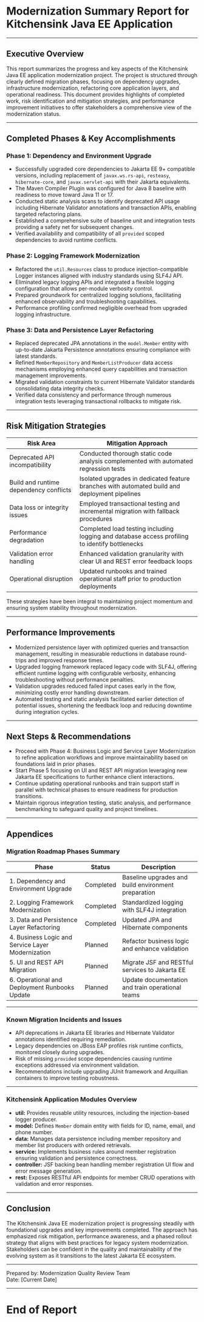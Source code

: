 # Modernization Summary Report for Kitchensink Java EE Application

---

## Executive Overview

This report summarizes the progress and key aspects of the Kitchensink Java EE application modernization project. The project is structured through clearly defined migration phases, focusing on dependency upgrades, infrastructure modernization, refactoring core application layers, and operational readiness. This document provides highlights of completed work, risk identification and mitigation strategies, and performance improvement initiatives to offer stakeholders a comprehensive view of the modernization status.

---

## Completed Phases & Key Accomplishments

### Phase 1: Dependency and Environment Upgrade  
- Successfully upgraded core dependencies to Jakarta EE 9+ compatible versions, including replacement of `javax.ws.rs-api`, `resteasy`, `hibernate-core`, and `javax.servlet-api` with their Jakarta equivalents.  
- The Maven Compiler Plugin was configured for Java 8 baseline with readiness to move toward Java 11 or 17.  
- Conducted static analysis scans to identify deprecated API usage including Hibernate Validator annotations and transaction APIs, enabling targeted refactoring plans.  
- Established a comprehensive suite of baseline unit and integration tests providing a safety net for subsequent changes.  
- Verified availability and compatibility of all `provided` scoped dependencies to avoid runtime conflicts.

### Phase 2: Logging Framework Modernization  
- Refactored the `util.Resources` class to produce injection-compatible Logger instances aligned with industry standards using SLF4J API.  
- Eliminated legacy logging APIs and integrated a flexible logging configuration that allows per-module verbosity control.  
- Prepared groundwork for centralized logging solutions, facilitating enhanced observability and troubleshooting capabilities.  
- Performance profiling confirmed negligible overhead from upgraded logging infrastructure.

### Phase 3: Data and Persistence Layer Refactoring  
- Replaced deprecated JPA annotations in the `model.Member` entity with up-to-date Jakarta Persistence annotations ensuring compliance with latest standards.  
- Refined `MemberRepository` and `MemberListProducer` data access mechanisms employing enhanced query capabilities and transaction management improvements.  
- Migrated validation constraints to current Hibernate Validator standards consolidating data integrity checks.  
- Verified data consistency and performance through numerous integration tests leveraging transactional rollbacks to mitigate risk.

---

## Risk Mitigation Strategies

| Risk Area                     | Mitigation Approach                                                                            |
|------------------------------|-----------------------------------------------------------------------------------------------|
| Deprecated API incompatibility | Conducted thorough static code analysis complemented with automated regression tests          |
| Build and runtime dependency conflicts | Isolated upgrades in dedicated feature branches with automated build and deployment pipelines |
| Data loss or integrity issues | Employed transactional testing and incremental migration with fallback procedures             |
| Performance degradation       | Completed load testing including logging and database access profiling to identify bottlenecks |
| Validation error handling     | Enhanced validation granularity with clear UI and REST error feedback loops                     |
| Operational disruption        | Updated runbooks and trained operational staff prior to production deployments                  |

These strategies have been integral to maintaining project momentum and ensuring system stability throughout modernization.

---

## Performance Improvements

- Modernized persistence layer with optimized queries and transaction management, resulting in measurable reductions in database round-trips and improved response times.  
- Upgraded logging framework replaced legacy code with SLF4J, offering efficient runtime logging with configurable verbosity, enhancing troubleshooting without performance penalties.  
- Validation upgrades reduced failed input cases early in the flow, minimizing costly error handling downstream.  
- Automated testing and static analysis facilitated earlier detection of potential issues, shortening the feedback loop and reducing downtime during integration cycles.

---

## Next Steps & Recommendations

- Proceed with Phase 4: Business Logic and Service Layer Modernization to refine application workflows and improve maintainability based on foundations laid in prior phases.  
- Start Phase 5 focusing on UI and REST API migration leveraging new Jakarta EE specifications to further enhance client interactions.  
- Continue updating operational runbooks and train support staff in parallel with technical phases to ensure readiness for production transitions.  
- Maintain rigorous integration testing, static analysis, and performance benchmarking to safeguard quality and project timelines.

---

## Appendices

### Migration Roadmap Phases Summary

| Phase                          | Status       | Description                                   |
|--------------------------------|--------------|-----------------------------------------------|
| 1. Dependency and Environment Upgrade | Completed    | Baseline upgrades and build environment preparation |
| 2. Logging Framework Modernization  | Completed    | Standardized logging with SLF4J integration  |
| 3. Data and Persistence Layer Refactoring | Completed    | Updated JPA and Hibernate components          |
| 4. Business Logic and Service Layer Modernization | Planned     | Refactor business logic and enhance validation |
| 5. UI and REST API Migration    | Planned     | Migrate JSF and RESTful services to Jakarta EE  |
| 6. Operational and Deployment Runbooks Update | Planned     | Update documentation and train operational teams |

---

### Known Migration Incidents and Issues

- API deprecations in Jakarta EE libraries and Hibernate Validator annotations identified requiring remediation.  
- Legacy dependencies on JBoss EAP profiles risk runtime conflicts, monitored closely during upgrades.  
- Risk of missing `provided` scope dependencies causing runtime exceptions addressed via environment validation.  
- Recommendations include upgrading JUnit framework and Arquillian containers to improve testing robustness.

---

### Kitchensink Application Modules Overview

- **util:** Provides reusable utility resources, including the injection-based logger producer.  
- **model:** Defines `Member` domain entity with fields for ID, name, email, and phone number.  
- **data:** Manages data persistence including member repository and member list producers with ordered retrievals.  
- **service:** Implements business rules around member registration ensuring validation and persistence correctness.  
- **controller:** JSF backing bean handling member registration UI flow and error message generation.  
- **rest:** Exposes RESTful API endpoints for member CRUD operations with validation and error responses.  

---

## Conclusion

The Kitchensink Java EE modernization project is progressing steadily with foundational upgrades and key improvements completed. The approach has emphasized risk mitigation, performance awareness, and a phased rollout strategy that aligns with best practices for legacy system modernization. Stakeholders can be confident in the quality and maintainability of the evolving system as it transitions to the latest Jakarta EE ecosystem.

---

Prepared by: Modernization Quality Review Team  
Date: [Current Date]

---

# End of Report